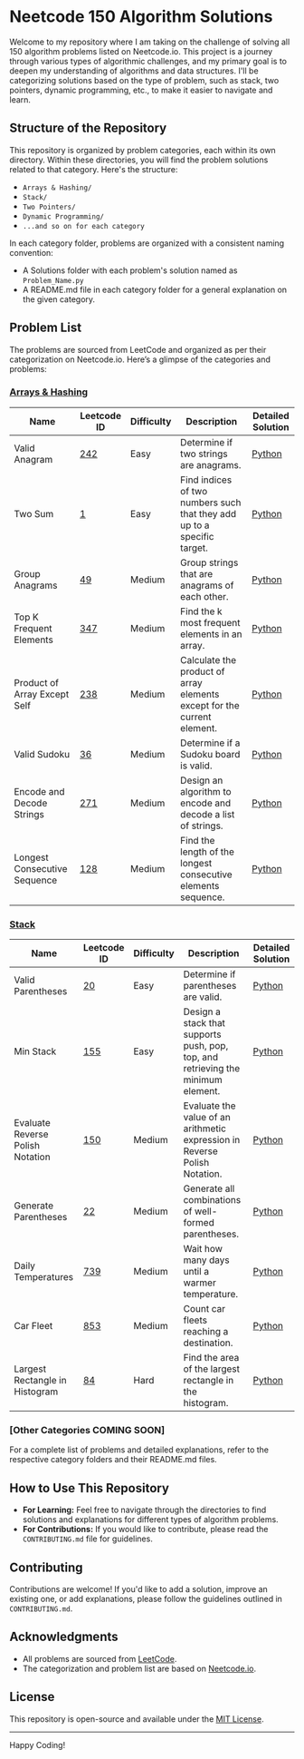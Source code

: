 # Neetcode 150 Algorithm Solutions

Welcome to my repository where I am taking on the challenge of solving all 150 algorithm problems listed on Neetcode.io. This project is a journey through various types of algorithmic challenges, and my primary goal is to deepen my understanding of algorithms and data structures. I'll be categorizing solutions based on the type of problem, such as stack, two pointers, dynamic programming, etc., to make it easier to navigate and learn.

## Structure of the Repository

This repository is organized by problem categories, each within its own directory. Within these directories, you will find the problem solutions related to that category. Here's the structure:

- `Arrays & Hashing/`
- `Stack/`
- `Two Pointers/`
- `Dynamic Programming/`
- `...and so on for each category`

In each category folder, problems are organized with a consistent naming convention:

- A Solutions folder with each problem's solution named as `Problem_Name.py`
- A README.md file in each category folder for a general explanation on the given category.

## Problem List

The problems are sourced from LeetCode and organized as per their categorization on Neetcode.io. Here’s a glimpse of the categories and problems:

### [Arrays & Hashing](/Arrays%20&%20Hashing/) 

|Name|Leetcode ID|Difficulty|Description|Detailed Solution|
|---|---|---|---|---|
|Valid Anagram|[242](https://leetcode.com/problems/valid-anagram/description/)|Easy|Determine if two strings are anagrams.|[Python](/Arrays%20%26%20Hashing/Solutions/Valid%20Anagram.py)|
|Two Sum|[1](https://leetcode.com/problems/two-sum/description/)|Easy|Find indices of two numbers such that they add up to a specific target.|[Python](/Arrays%20%26%20Hashing/Solutions/Two%20Sum.py)|
|Group Anagrams|[49](https://leetcode.com/problems/group-anagrams/description/)|Medium|Group strings that are anagrams of each other.|[Python](/Arrays%20%26%20Hashing/Solutions/Group%20Anagrams.py)|
|Top K Frequent Elements|[347](https://leetcode.com/problems/top-k-frequent-elements/description/)|Medium|Find the k most frequent elements in an array.|[Python](/Arrays%20%26%20Hashing/Solutions/Top%20K%20Frequent%20Elements.py)|
|Product of Array Except Self|[238](https://leetcode.com/problems/product-of-array-except-self/description/)|Medium|Calculate the product of array elements except for the current element.|[Python](/Arrays%20%26%20Hashing/Solutions/Product%20of%20Array%20Except%20Self.py)|
|Valid Sudoku|[36](https://leetcode.com/problems/valid-sudoku/description/)|Medium|Determine if a Sudoku board is valid.|[Python](/Arrays%20%26%20Hashing/Solutions/Valid%20Sudoku.py)|
|Encode and Decode Strings|[271](https://leetcode.com/problems/encode-and-decode-strings/description/)|Medium|Design an algorithm to encode and decode a list of strings.|[Python](/Arrays%20%26%20Hashing/Solutions/Encode%20and%20Decode%20Strings.py)|
|Longest Consecutive Sequence|[128](https://leetcode.com/problems/longest-consecutive-sequence/description/)|Medium|Find the length of the longest consecutive elements sequence.|[Python](/Arrays%20%26%20Hashing/Solutions/Longest%20Consecutive%20Sequence.py)|

### [Stack](/Stack/)

|Name|Leetcode ID|Difficulty|Description|Detailed Solution|
|---|---|---|---|---|
|Valid Parentheses|[20](https://leetcode.com/problems/valid-parentheses/description/)|Easy|Determine if parentheses are valid.|[Python](/Stack/Solutions/Valid%20Parentheses.py)|
|Min Stack|[155](https://leetcode.com/problems/min-stack/description/)|Easy|Design a stack that supports push, pop, top, and retrieving the minimum element.|[Python](/Stack/Solutions/Min%20Stack.py)|
|Evaluate Reverse Polish Notation|[150](https://leetcode.com/problems/evaluate-reverse-polish-notation/description/)|Medium|Evaluate the value of an arithmetic expression in Reverse Polish Notation.|[Python](/Stack/Solutions/Evaluate%20Reverse%20Polish%20Notation.py)|
|Generate Parentheses|[22](https://leetcode.com/problems/generate-parentheses/description/)|Medium|Generate all combinations of well-formed parentheses.|[Python](/Stack/Solutions/Generate%20Parentheses.py)|
|Daily Temperatures|[739](https://leetcode.com/problems/daily-temperatures/description/)|Medium|Wait how many days until a warmer temperature.|[Python](/Stack/Solutions/Daily%20Temperatures.py)|
|Car Fleet|[853](https://leetcode.com/problems/car-fleet/description/)|Medium|Count car fleets reaching a destination.|[Python](/Stack/Solutions/Car%20Fleet.py)|
|Largest Rectangle in Histogram|[84](https://leetcode.com/problems/largest-rectangle-in-histogram/description/)|Hard|Find the area of the largest rectangle in the histogram.|[Python](/Stack/Solutions/Largest%20Rectangle%20In%20Histogram.py)|


### [Other Categories COMING SOON]

For a complete list of problems and detailed explanations, refer to the respective category folders and their README.md files.


## How to Use This Repository

- **For Learning:** Feel free to navigate through the directories to find solutions and explanations for different types of algorithm problems.
- **For Contributions:** If you would like to contribute, please read the `CONTRIBUTING.md` file for guidelines.

## Contributing

Contributions are welcome! If you'd like to add a solution, improve an existing one, or add explanations, please follow the guidelines outlined in `CONTRIBUTING.md`.

## Acknowledgments

- All problems are sourced from [LeetCode](https://leetcode.com/).
- The categorization and problem list are based on [Neetcode.io](https://neetcode.io/).

## License

This repository is open-source and available under the [MIT License](LICENSE.md).

---

Happy Coding!
